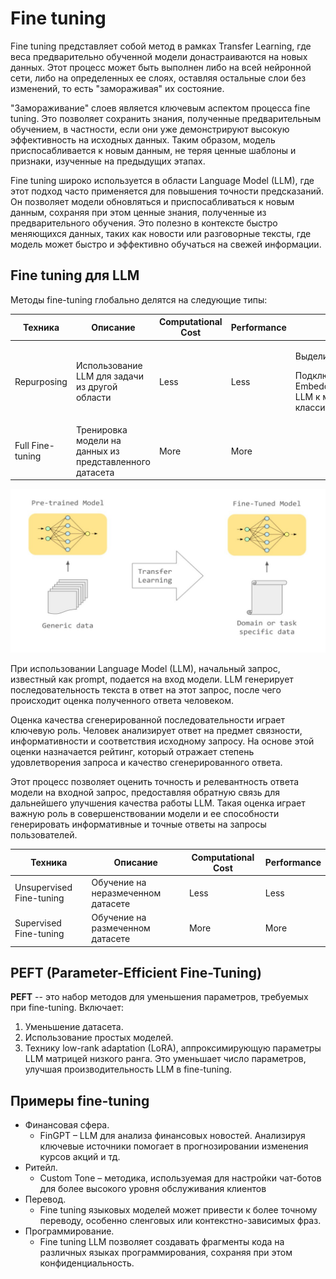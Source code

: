 # Fine tuning

Fine tuning представляет собой метод в рамках Transfer Learning, где веса предварительно обученной модели донастраиваются на новых данных. Этот процесс может быть выполнен либо на всей нейронной сети, либо на определенных ее слоях, оставляя остальные слои без изменений, то есть "замораживая" их состояние.

"Замораживание" слоев является ключевым аспектом процесса fine tuning. Это позволяет сохранить знания, полученные предварительным обучением, в частности, если они уже демонстрируют высокую эффективность на исходных данных. Таким образом, модель приспосабливается к новым данным, не теряя ценные шаблоны и признаки, изученные на предыдущих этапах.

Fine tuning широко используется в области Language Model (LLM), где этот подход часто применяется для повышения точности предсказаний. Он позволяет модели обновляться и приспосабливаться к новым данным, сохраняя при этом ценные знания, полученные из предварительного обучения. Это полезно в контексте быстро меняющихся данных, таких как новости или разговорные тексты, где модель может быстро и эффективно обучаться на свежей информации.

## Fine tuning для LLM

Методы fine-tuning глобально делятся на следующие типы:


|**Техника**|**Описание**|**Computational Cost**|**Performance**||
| - | - | - | - | - |
|Repurposing|Использование LLM для задачи из другой области|Less|Less|<p>Выделить фичи </p><p>Подключить Embedding layer LLM к модели классификатора</p>|
|Full Fine-tuning|Тренировка модели на данных из представленного датасета|More|More||

![Alt text](pics/fine_tuning.png)

При использовании Language Model (LLM), начальный запрос, известный как prompt, подается на вход модели. LLM генерирует последовательность текста в ответ на этот запрос, после чего происходит оценка полученного ответа человеком.

Оценка качества сгенерированной последовательности играет ключевую роль. Человек анализирует ответ на предмет связности, информативности и соответствия исходному запросу. На основе этой оценки назначается рейтинг, который отражает степень удовлетворения запроса и качество сгенерированного ответа.

Этот процесс позволяет оценить точность и релевантность ответа модели на входной запрос, предоставляя обратную связь для дальнейшего улучшения качества работы LLM. Такая оценка играет важную роль в совершенствовании модели и ее способности генерировать информативные и точные ответы на запросы пользователей.


|**Техника**|**Описание**|**Computational Cost**|**Performance**|
| - | - | - | - |
|Unsupervised Fine-tuning|Обучение на неразмеченном датасете|Less|Less|
|Supervised Fine-tuning|Обучение на размеченном датасете|More|More|

## PEFT (Parameter-Efficient Fine-Tuning)
**PEFT** -- это набор методов для уменьшения параметров, требуемых при fine-tuning. Включает:

1. Уменьшение датасета.
2. Использование простых моделей.
3. Технику low-rank adaptation (LoRA), аппроксимирующую параметры LLM матрицей низкого ранга. Это уменьшает число параметров, улучшая производительность LLM в fine-tuning.

## Примеры fine-tuning

- Финансовая сфера. 
  - FinGPT – LLM для анализа финансовых новостей. Анализируя ключевые источники помогает в прогнозировании изменения курсов акций и тд. 
- Ритейл. 
  - Custom Tone – методика, используемая для настройки чат-ботов для более высокого уровня обслуживания клиентов
- Перевод. 
  - Fine tuning языковых моделей может привести к более точному переводу, особенно сленговых или контекстно-зависимых фраз.
- Программирование.
  - Fine tuning LLM позволяет создавать фрагменты кода на различных языках программирования, сохраняя при этом конфиденциальность.